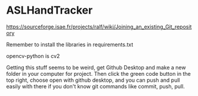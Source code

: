 # ASLHandTracker

https://sourceforge.isae.fr/projects/ralf/wiki/Joining_an_existing_Git_repository

Remember to install the libraries in requirements.txt

opencv-python is cv2

Getting this stuff seems to be weird, get Github Desktop and make a new folder in your computer for project. Then click the green code button in the top right, choose open with github desktop, and you can push and pull easily with there if you don't know git commands like commit, push, pull.
